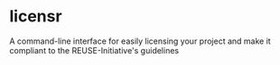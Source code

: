 # licensr
A command-line interface for easily licensing your project and make it compliant to the REUSE-Initiative's guidelines

